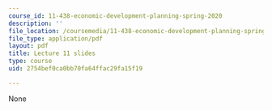 ```yaml
---
course_id: 11-438-economic-development-planning-spring-2020
description: ''
file_location: /coursemedia/11-438-economic-development-planning-spring-2020/2754bef0ca0bb70fa64ffac29fa15f19_MIT11_438s20_lec11.pdf
file_type: application/pdf
layout: pdf
title: Lecture 11 slides
type: course
uid: 2754bef0ca0bb70fa64ffac29fa15f19

---
```

None